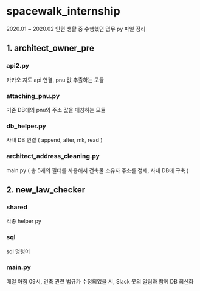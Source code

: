 # spacewalk_internship

2020.01 ~ 2020.02 인턴 생활 중 수행했던 업무 py 파일 정리

## 1. architect_owner_pre
### api2.py
카카오 지도 api 연결, pnu 값 추출하는 모듈
### attaching_pnu.py
기존 DB에의 pnu와 주소 값을 매칭하는 모듈
### db_helper.py
사내 DB 연결 ( append, alter, mk, read )
### architect_address_cleaning.py
main.py ( 총 5개의 필터를 사용해서 건축물 소유자 주소를 정제, 사내 DB에 구축 )

## 2. new_law_checker
### shared
각종 helper py
### sql
sql 명령어
### main.py
매일 아침 09시, 건축 관련 법규가 수정되었을 시, Slack 봇의 알림과 함께 DB 최신화
